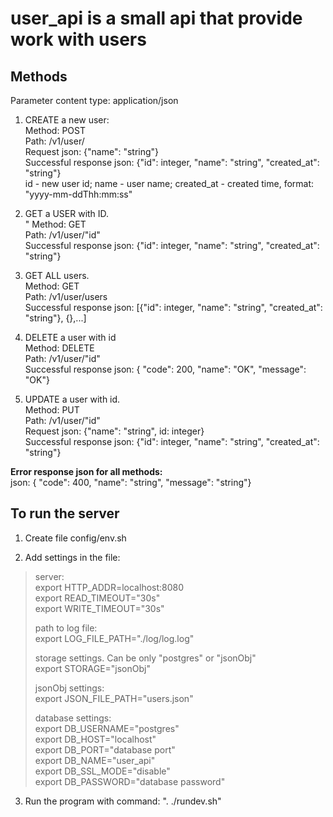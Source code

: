 # user_api is a small api that provide work with users

## Methods

Parameter content type: application/json

1. CREATE a new user:<br>
Method: POST<br>
Path: /v1/user/<br>
Request json: {"name": "string"}<br>
Successful response json: {"id": integer, "name": "string", "created_at": "string"}<br>
id - new user id; name - user name; created_at - created time, format: "yyyy-mm-ddThh:mm:ss"

2. GET a USER with ID.<br>"
Method: GET<br>
Path: /v1/user/"id"<br>
Successful response json: {"id": integer, "name": "string", "created_at": "string"}<br>

3. GET ALL users.<br>
Method: GET<br>
Path: /v1/user/users<br>
Successful response json: [{"id": integer, "name": "string", "created_at": "string"}, {},...]<br>

4. DELETE a user with id<br>
Method: DELETE<br>
Path: /v1/user/"id"<br>
Successful response json: { "code": 200, "name": "OK", "message": "OK"}<br>

5. UPDATE a user with id.<br>
Method: PUT<br>
Path: /v1/user/"id"<br>
Request json: {"name": "string", id: integer}<br>
Successful response json: {"id": integer, "name": "string", "created_at": "string"}<br>

**Error response json for all methods:**<br>
json: { "code": 400, "name": "string", "message": "string"}<br>

## To run the server

1. Create file config/env.sh

2. Add settings in the file:

> server:<br>
> export HTTP_ADDR=localhost:8080<br>
> export READ_TIMEOUT="30s"<br>
> export WRITE_TIMEOUT="30s"<br>
>
> path to log file:<br>
> export LOG_FILE_PATH="./log/log.log"<br>
>
> storage settings. Can be only "postgres" or "jsonObj"<br>
> export STORAGE="jsonObj"<br>
>
> jsonObj settings:<br>
> export JSON_FILE_PATH="users.json"<br>
>
> database settings:<br>
> export DB_USERNAME="postgres"<br>
> export DB_HOST="localhost"<br>
> export DB_PORT="database port"<br>
> export DB_NAME="user_api"<br>
> export DB_SSL_MODE="disable"<br>
> export DB_PASSWORD="database password"<br>

3. Run the program with command: ". ./rundev.sh"
